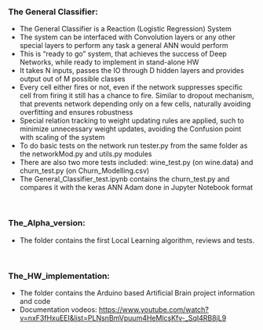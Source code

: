 ### The General Classifier:
- The General Classifier is a Reaction (Logistic Regression) System
- The system can be interfaced with Convolution layers or any other special layers to perform any task a general ANN would perform
- This is “ready to go” system, that achieves the success of Deep Networks, while ready to implement in stand-alone HW
- It takes N inputs, passes the IO through D hidden layers and provides output out of M possible classes
- Every cell either fires or not, even if the network suppresses specific cell from firing it still has a chance to fire. Similar to dropout mechanism, that prevents network depending only on a few cells, naturally avoiding overfitting and ensures robustness 
- Special relation tracking to weight updating rules are applied, such to minimize unnecessary weight updates, avoiding the Confusion point with scaling of the system
- To do basic tests on the network run tester.py from the same folder as the networkMod.py and utils.py modules
- There are also two more tests included: wine_test.py (on wine.data) and churn_test.py (on Churn_Modelling.csv)
- The General_Classifier_test.ipynb contains the churn_test.py and compares it with the keras ANN Adam done in Jupyter Notebook format

<br>

### The_Alpha_version:
- The folder contains the first Local Learning algorithm, reviews and tests.

<br> 

### The_HW_implementation:
- The folder contains the Arduino based Artificial Brain project information and code
- Documentation vodeos: https://www.youtube.com/watch?v=nxF3fHxuEEI&list=PLNsnBmVpuum4HeMlcsKfv-_SqI4RB8jL9
